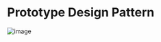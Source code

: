 # Prototype Design Pattern
![image](https://github.com/user-attachments/assets/9793c0e4-1cad-4da1-9d49-be77e3ed1b3a)

